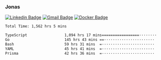 ### Jonas
[![Linkedin Badge](https://img.shields.io/badge/-Jonas%20Neto-9933F7?style=flat-square&logo=Linkedin&logoColor=white&link=https://www.linkedin.com/in/jonas-nogueira-neto/)](https://www.linkedin.com/in/jonas-nogueira-neto/)
[![Gmail Badge](https://img.shields.io/badge/-nogueiraneto.jonas@gmail.com-9933F7?style=flat-square&logo=Gmail&logoColor=white&link=mailto:nogueiraneto.jonas@gmail.com)](mailto:nogueiraneto.jonas@gmail.com)
[![Docker Badge](https://img.shields.io/badge/-DockerHub-9933F7?style=flat-square&logo=Docker&logoColor=white&link=https://hub.docker.com/u/jonasssneto)](https://hub.docker.com/u/jonasssneto)


<!--START_SECTION:waka-->

```txt
Total Time: 1,562 hrs 5 mins

TypeScript                 1,094 hrs 17 mins=================········   69.26 %
Go                         145 hrs 43 mins ==·······················   09.22 %
Bash                       59 hrs 31 mins  =························   03.77 %
YAML                       45 hrs 41 mins  =························   02.89 %
Prisma                     42 hrs 36 mins  =························   02.70 %
```

<!--END_SECTION:waka-->
###
